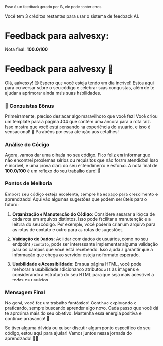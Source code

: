 <sup>Esse é um feedback gerado por IA, ele pode conter erros.</sup>

Você tem 3 créditos restantes para usar o sistema de feedback AI.

# Feedback para aalvesxy:

Nota final: **100.0/100**

# Feedback para aalvesxy 🚀

Olá, aalvesxy! 😊 Espero que você esteja tendo um dia incrível! Estou aqui para conversar sobre o seu código e celebrar suas conquistas, além de te ajudar a aprimorar ainda mais suas habilidades.

### 🎉 Conquistas Bônus
Primeiramente, preciso destacar algo maravilhoso que você fez! Você criou um template para a página 404 que contém uma âncora para a rota raiz. Isso mostra que você está pensando na experiência do usuário, e isso é sensacional! 👏 Parabéns por essa atenção aos detalhes!

### Análise do Código
Agora, vamos dar uma olhada no seu código. Fico feliz em informar que não encontrei problemas sérios ou requisitos que não foram atendidos! Isso é incrível, e uma prova clara do seu entendimento e esforço. A nota final de **100.0/100** é um reflexo do seu trabalho duro! 🌟

### Pontos de Melhoria
Embora seu código esteja excelente, sempre há espaço para crescimento e aprendizado! Aqui vão algumas sugestões que podem ser úteis para o futuro:

1. **Organização e Manutenção do Código**: Considere separar a lógica de cada rota em arquivos distintos. Isso pode facilitar a manutenção e a leitura do seu código. Por exemplo, você poderia criar um arquivo para as rotas de contato e outro para as rotas de sugestões.

2. **Validação de Dados**: Ao lidar com dados de usuários, como no seu endpoint `/contato`, pode ser interessante implementar alguma validação para os campos que você está recebendo. Isso ajuda a garantir que a informação que chega ao servidor esteja no formato esperado.

3. **Usabilidade e Acessibilidade**: Em sua página HTML, você pode melhorar a usabilidade adicionando atributos `alt` às imagens e considerando a estrutura do seu HTML para que seja mais acessível a todos os usuários.

### Mensagem Final
No geral, você fez um trabalho fantástico! Continue explorando e praticando, sempre buscando aprender algo novo. Cada passo que você dá te aproxima mais do seu objetivo. Mantenha essa energia positiva e continue arrasando! 🚀

Se tiver alguma dúvida ou quiser discutir algum ponto específico do seu código, estou aqui para ajudar! Vamos juntos nessa jornada do aprendizado! 💪✨